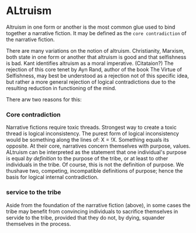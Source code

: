 ALtruism
=====

Altruism in one form or another is the most common glue used to bind together a narrative fiction. It may be defined as the `core contradiction` of the narrative fiction.

There are many variations on the notion of altruism. Christianity, Marxism, both state in one form or another that altruism is good and that selfishness is bad. Kant identifies altruism as a moral imperative. (Citataion?) The rejection of this core tenet by Ayn Rand, author of the book The Virtue of Selfishness, may best be understood as a rejection not of this specific idea, but rather a more general rejection of logical contradictions due to the resulting reduction in functioning of the mind.

There arw two reasons for this: 

### Core contradiction

Narrative fictions require toxic threads. Strongest way to create a toxic thread is logical inconsistency. The purest form of logical inconsistency would be something along the lines of: X = !X. Something equals its opposite. At their core, narratives concern themselves with purpose, values. ALtruism can be interpreted as the statement that one individual's purpose is equal *by definition* to the purpose of the tribe, or at least to other individuals in the tribe. Of course, this is not the definition of purpose. We thushave two, competing, incompatible definitions of purpose; hence the basis for logical internal contradiction.

### service to the tribe

Aside from the foundation of the narrative fiction (above), in some cases the tribe may benefit from convincing individuals to sacrifice themselves in servide to the tribe, provided that they do not, by dying, squander themselves in the process.

